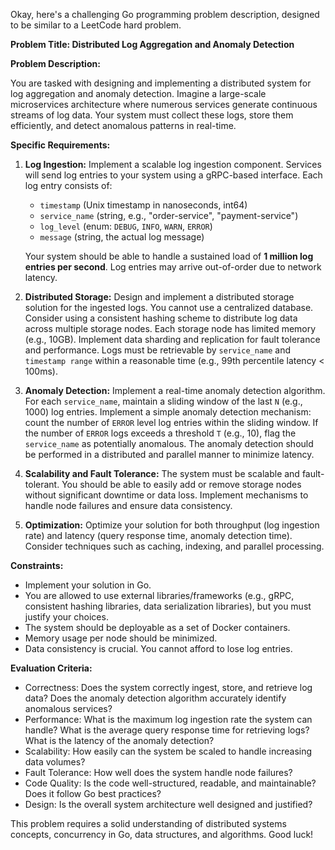 Okay, here's a challenging Go programming problem description, designed to be similar to a LeetCode hard problem.

**Problem Title: Distributed Log Aggregation and Anomaly Detection**

**Problem Description:**

You are tasked with designing and implementing a distributed system for log aggregation and anomaly detection.  Imagine a large-scale microservices architecture where numerous services generate continuous streams of log data. Your system must collect these logs, store them efficiently, and detect anomalous patterns in real-time.

**Specific Requirements:**

1.  **Log Ingestion:** Implement a scalable log ingestion component.  Services will send log entries to your system using a gRPC-based interface. Each log entry consists of:
    *   `timestamp` (Unix timestamp in nanoseconds, int64)
    *   `service_name` (string, e.g., "order-service", "payment-service")
    *   `log_level` (enum: `DEBUG`, `INFO`, `WARN`, `ERROR`)
    *   `message` (string, the actual log message)

    Your system should be able to handle a sustained load of **1 million log entries per second**.  Log entries may arrive out-of-order due to network latency.

2.  **Distributed Storage:** Design and implement a distributed storage solution for the ingested logs.  You cannot use a centralized database.  Consider using a consistent hashing scheme to distribute log data across multiple storage nodes. Each storage node has limited memory (e.g., 10GB).  Implement data sharding and replication for fault tolerance and performance.  Logs must be retrievable by `service_name` and `timestamp range` within a reasonable time (e.g., 99th percentile latency < 100ms).

3.  **Anomaly Detection:** Implement a real-time anomaly detection algorithm. For each `service_name`, maintain a sliding window of the last `N` (e.g., 1000) log entries.  Implement a simple anomaly detection mechanism: count the number of `ERROR` level log entries within the sliding window. If the number of `ERROR` logs exceeds a threshold `T` (e.g., 10), flag the `service_name` as potentially anomalous.  The anomaly detection should be performed in a distributed and parallel manner to minimize latency.

4.  **Scalability and Fault Tolerance:**  The system must be scalable and fault-tolerant. You should be able to easily add or remove storage nodes without significant downtime or data loss.  Implement mechanisms to handle node failures and ensure data consistency.

5.  **Optimization:** Optimize your solution for both throughput (log ingestion rate) and latency (query response time, anomaly detection time). Consider techniques such as caching, indexing, and parallel processing.

**Constraints:**

*   Implement your solution in Go.
*   You are allowed to use external libraries/frameworks (e.g., gRPC, consistent hashing libraries, data serialization libraries), but you must justify your choices.
*   The system should be deployable as a set of Docker containers.
*   Memory usage per node should be minimized.
*   Data consistency is crucial. You cannot afford to lose log entries.

**Evaluation Criteria:**

*   Correctness:  Does the system correctly ingest, store, and retrieve log data?  Does the anomaly detection algorithm accurately identify anomalous services?
*   Performance:  What is the maximum log ingestion rate the system can handle?  What is the average query response time for retrieving logs? What is the latency of the anomaly detection?
*   Scalability:  How easily can the system be scaled to handle increasing data volumes?
*   Fault Tolerance:  How well does the system handle node failures?
*   Code Quality:  Is the code well-structured, readable, and maintainable?  Does it follow Go best practices?
*   Design: Is the overall system architecture well designed and justified?

This problem requires a solid understanding of distributed systems concepts, concurrency in Go, data structures, and algorithms. Good luck!
